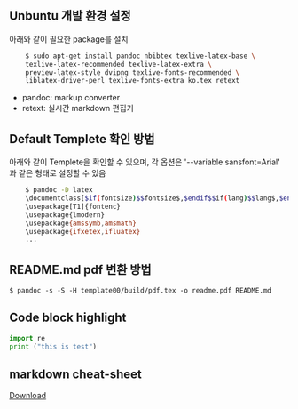 

Unbuntu 개발 환경 설정
----------------------
아래와 같이 필요한 package를 설치

~~~bash
	$ sudo apt-get install pandoc nbibtex texlive-latex-base \  
	texlive-latex-recommended texlive-latex-extra \
	preview-latex-style dvipng texlive-fonts-recommended \
	liblatex-driver-perl texlive-fonts-extra ko.tex retext
~~~

- pandoc: markup converter
- retext: 실시간 markdown 편집기


Default Templete 확인 방법
--------------------------

아래와 같이 Templete을 확인할 수 있으며, 각 옵션은 '--variable sansfont=Arial' 과 같은 형태로 설정할 수 있음

~~~bash
    $ pandoc -D latex
    \documentclass[$if(fontsize)$$fontsize$,$endif$$if(lang)$$lang$,$endif$$if(papersize)$$papersize$,$endif$$for(classoption)$$classoption$$sep$,$endfor$]{$documentclass$}
    \usepackage[T1]{fontenc}
    \usepackage{lmodern}
    \usepackage{amssymb,amsmath}
    \usepackage{ifxetex,ifluatex}
    ...
~~~


README.md pdf 변환 방법
-----------------------
	$ pandoc -s -S -H template00/build/pdf.tex -o readme.pdf README.md

## Code block highlight ##

~~~python
import re
print ("this is test")
~~~


markdown cheat-sheet
--------------------
[Download](http://www.transformationswerk.de/transsetter/wp-content/uploads/2014/10/cheat-sheet-page-001.jpg)



